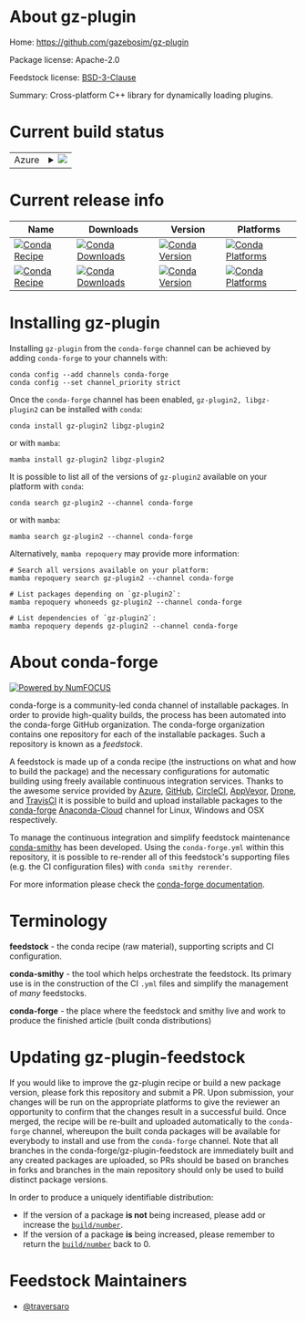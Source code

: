 About gz-plugin
===============

Home: https://github.com/gazebosim/gz-plugin

Package license: Apache-2.0

Feedstock license: [BSD-3-Clause](https://github.com/conda-forge/gz-plugin-feedstock/blob/main/LICENSE.txt)

Summary: Cross-platform C++ library for dynamically loading plugins.

Current build status
====================


<table>
    
  <tr>
    <td>Azure</td>
    <td>
      <details>
        <summary>
          <a href="https://dev.azure.com/conda-forge/feedstock-builds/_build/latest?definitionId=17601&branchName=main">
            <img src="https://dev.azure.com/conda-forge/feedstock-builds/_apis/build/status/gz-plugin-feedstock?branchName=main">
          </a>
        </summary>
        <table>
          <thead><tr><th>Variant</th><th>Status</th></tr></thead>
          <tbody><tr>
              <td>linux_64</td>
              <td>
                <a href="https://dev.azure.com/conda-forge/feedstock-builds/_build/latest?definitionId=17601&branchName=main">
                  <img src="https://dev.azure.com/conda-forge/feedstock-builds/_apis/build/status/gz-plugin-feedstock?branchName=main&jobName=linux&configuration=linux%20linux_64_" alt="variant">
                </a>
              </td>
            </tr><tr>
              <td>osx_64</td>
              <td>
                <a href="https://dev.azure.com/conda-forge/feedstock-builds/_build/latest?definitionId=17601&branchName=main">
                  <img src="https://dev.azure.com/conda-forge/feedstock-builds/_apis/build/status/gz-plugin-feedstock?branchName=main&jobName=osx&configuration=osx%20osx_64_" alt="variant">
                </a>
              </td>
            </tr><tr>
              <td>osx_arm64</td>
              <td>
                <a href="https://dev.azure.com/conda-forge/feedstock-builds/_build/latest?definitionId=17601&branchName=main">
                  <img src="https://dev.azure.com/conda-forge/feedstock-builds/_apis/build/status/gz-plugin-feedstock?branchName=main&jobName=osx&configuration=osx%20osx_arm64_" alt="variant">
                </a>
              </td>
            </tr><tr>
              <td>win_64</td>
              <td>
                <a href="https://dev.azure.com/conda-forge/feedstock-builds/_build/latest?definitionId=17601&branchName=main">
                  <img src="https://dev.azure.com/conda-forge/feedstock-builds/_apis/build/status/gz-plugin-feedstock?branchName=main&jobName=win&configuration=win%20win_64_" alt="variant">
                </a>
              </td>
            </tr>
          </tbody>
        </table>
      </details>
    </td>
  </tr>
</table>

Current release info
====================

| Name | Downloads | Version | Platforms |
| --- | --- | --- | --- |
| [![Conda Recipe](https://img.shields.io/badge/recipe-gz--plugin2-green.svg)](https://anaconda.org/conda-forge/gz-plugin2) | [![Conda Downloads](https://img.shields.io/conda/dn/conda-forge/gz-plugin2.svg)](https://anaconda.org/conda-forge/gz-plugin2) | [![Conda Version](https://img.shields.io/conda/vn/conda-forge/gz-plugin2.svg)](https://anaconda.org/conda-forge/gz-plugin2) | [![Conda Platforms](https://img.shields.io/conda/pn/conda-forge/gz-plugin2.svg)](https://anaconda.org/conda-forge/gz-plugin2) |
| [![Conda Recipe](https://img.shields.io/badge/recipe-libgz--plugin2-green.svg)](https://anaconda.org/conda-forge/libgz-plugin2) | [![Conda Downloads](https://img.shields.io/conda/dn/conda-forge/libgz-plugin2.svg)](https://anaconda.org/conda-forge/libgz-plugin2) | [![Conda Version](https://img.shields.io/conda/vn/conda-forge/libgz-plugin2.svg)](https://anaconda.org/conda-forge/libgz-plugin2) | [![Conda Platforms](https://img.shields.io/conda/pn/conda-forge/libgz-plugin2.svg)](https://anaconda.org/conda-forge/libgz-plugin2) |

Installing gz-plugin
====================

Installing `gz-plugin` from the `conda-forge` channel can be achieved by adding `conda-forge` to your channels with:

```
conda config --add channels conda-forge
conda config --set channel_priority strict
```

Once the `conda-forge` channel has been enabled, `gz-plugin2, libgz-plugin2` can be installed with `conda`:

```
conda install gz-plugin2 libgz-plugin2
```

or with `mamba`:

```
mamba install gz-plugin2 libgz-plugin2
```

It is possible to list all of the versions of `gz-plugin2` available on your platform with `conda`:

```
conda search gz-plugin2 --channel conda-forge
```

or with `mamba`:

```
mamba search gz-plugin2 --channel conda-forge
```

Alternatively, `mamba repoquery` may provide more information:

```
# Search all versions available on your platform:
mamba repoquery search gz-plugin2 --channel conda-forge

# List packages depending on `gz-plugin2`:
mamba repoquery whoneeds gz-plugin2 --channel conda-forge

# List dependencies of `gz-plugin2`:
mamba repoquery depends gz-plugin2 --channel conda-forge
```


About conda-forge
=================

[![Powered by
NumFOCUS](https://img.shields.io/badge/powered%20by-NumFOCUS-orange.svg?style=flat&colorA=E1523D&colorB=007D8A)](https://numfocus.org)

conda-forge is a community-led conda channel of installable packages.
In order to provide high-quality builds, the process has been automated into the
conda-forge GitHub organization. The conda-forge organization contains one repository
for each of the installable packages. Such a repository is known as a *feedstock*.

A feedstock is made up of a conda recipe (the instructions on what and how to build
the package) and the necessary configurations for automatic building using freely
available continuous integration services. Thanks to the awesome service provided by
[Azure](https://azure.microsoft.com/en-us/services/devops/), [GitHub](https://github.com/),
[CircleCI](https://circleci.com/), [AppVeyor](https://www.appveyor.com/),
[Drone](https://cloud.drone.io/welcome), and [TravisCI](https://travis-ci.com/)
it is possible to build and upload installable packages to the
[conda-forge](https://anaconda.org/conda-forge) [Anaconda-Cloud](https://anaconda.org/)
channel for Linux, Windows and OSX respectively.

To manage the continuous integration and simplify feedstock maintenance
[conda-smithy](https://github.com/conda-forge/conda-smithy) has been developed.
Using the ``conda-forge.yml`` within this repository, it is possible to re-render all of
this feedstock's supporting files (e.g. the CI configuration files) with ``conda smithy rerender``.

For more information please check the [conda-forge documentation](https://conda-forge.org/docs/).

Terminology
===========

**feedstock** - the conda recipe (raw material), supporting scripts and CI configuration.

**conda-smithy** - the tool which helps orchestrate the feedstock.
                   Its primary use is in the construction of the CI ``.yml`` files
                   and simplify the management of *many* feedstocks.

**conda-forge** - the place where the feedstock and smithy live and work to
                  produce the finished article (built conda distributions)


Updating gz-plugin-feedstock
============================

If you would like to improve the gz-plugin recipe or build a new
package version, please fork this repository and submit a PR. Upon submission,
your changes will be run on the appropriate platforms to give the reviewer an
opportunity to confirm that the changes result in a successful build. Once
merged, the recipe will be re-built and uploaded automatically to the
`conda-forge` channel, whereupon the built conda packages will be available for
everybody to install and use from the `conda-forge` channel.
Note that all branches in the conda-forge/gz-plugin-feedstock are
immediately built and any created packages are uploaded, so PRs should be based
on branches in forks and branches in the main repository should only be used to
build distinct package versions.

In order to produce a uniquely identifiable distribution:
 * If the version of a package **is not** being increased, please add or increase
   the [``build/number``](https://docs.conda.io/projects/conda-build/en/latest/resources/define-metadata.html#build-number-and-string).
 * If the version of a package **is** being increased, please remember to return
   the [``build/number``](https://docs.conda.io/projects/conda-build/en/latest/resources/define-metadata.html#build-number-and-string)
   back to 0.

Feedstock Maintainers
=====================

* [@traversaro](https://github.com/traversaro/)

